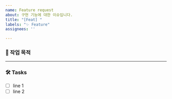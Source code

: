```yaml
---
name: Feature request
about: 구현 기능에 대한 이슈입니다.
title: "[Feat] "
labels: "✨ Feature"
assignees: ''

---
```


### 📝 작업 목적
<!-- 기능에 대한 설명을 작성해주세요. -->

---

### 🛠️ Tasks
<!-- 기능을 구현하기 위한 task를 작성해주세요. -->

* [ ] line 1
* [ ] line 2
